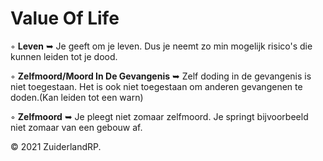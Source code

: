 # Value Of Life

◦ <b>Leven</b> ➥ Je geeft om je leven. Dus je neemt zo min mogelijk risico's die kunnen leiden tot je dood.

◦ <b>Zelfmoord/Moord In De Gevangenis</b> ➥ Zelf doding in de gevangenis is niet toegestaan. Het is ook niet toegestaan om anderen gevangenen te doden.(Kan leiden tot een warn)

◦ <b>Zelfmoord</b> ➥ Je pleegt niet zomaar zelfmoord. Je springt bijvoorbeeld niet zomaar van een gebouw af. 

© 2021 ZuiderlandRP.
